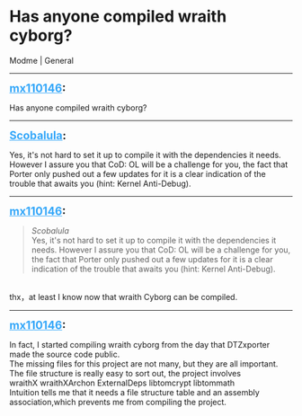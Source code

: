 # Has anyone compiled wraith cyborg?
Modme | General

---
<strong style="font-size: 1.4em;"><span style="text-decoration: underline;text-decoration-color: #34a7f9;"><span style="color:#34a7f9;">mx110146</span></span>:</strong>

<p>Has anyone compiled wraith cyborg?</p>

---
<strong style="font-size: 1.4em;"><span style="text-decoration: underline;text-decoration-color: #34a7f9;"><span style="color:#34a7f9;">Scobalula</span></span>:</strong>

<p>Yes, it&#39;s not hard to set it up to compile it with the dependencies it needs. However I assure you that CoD: OL will be a challenge for you, the fact that Porter only pushed out a few updates for it is a clear indication of the trouble that awaits you (hint: Kernel Anti-Debug).</p>

---
<strong style="font-size: 1.4em;"><span style="text-decoration: underline;text-decoration-color: #34a7f9;"><span style="color:#34a7f9;">mx110146</span></span>:</strong>

<p><blockquote><em>Scobalula</em><br />Yes, it&#39;s not hard to set it up to compile it with the dependencies it needs. However I assure you that CoD: OL will be a challenge for you, the fact that Porter only pushed out a few updates for it is a clear indication of the trouble that awaits you (hint: Kernel Anti-Debug).</blockquote><br />thx，at least I know now that wraith Cyborg can be compiled.</p>

---
<strong style="font-size: 1.4em;"><span style="text-decoration: underline;text-decoration-color: #34a7f9;"><span style="color:#34a7f9;">mx110146</span></span>:</strong>

<p>In fact, I started compiling wraith cyborg from the day that DTZxporter made the source code public.<br />The missing files for this project are not many, but they are all important.<br />The file structure is really easy to sort out, the project involves<br />wraithX  wraithXArchon  ExternalDeps  libtomcrypt  libtommath<br />Intuition tells me that it needs a file structure table and an assembly association,which prevents me from compiling the project.</p>
